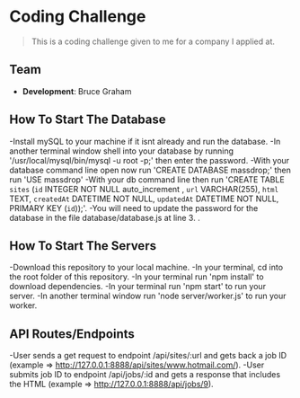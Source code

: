 # Coding Challenge
> This is a coding challenge given to me for a company I applied at.

## Team
  - __Development__: Bruce Graham

## How To Start The Database
-Install mySQL to your machine if it isnt already and run the database.
-In another terminal window shell into your database by running '/usr/local/mysql/bin/mysql -u root -p;' then enter the password.
-With your database command line open now run 'CREATE DATABASE massdrop;' then run 'USE massdrop'
-With your db command line then run 'CREATE TABLE `sites` (`id` INTEGER NOT NULL auto_increment , `url` VARCHAR(255), `html` TEXT, `createdAt` DATETIME NOT NULL, `updatedAt` DATETIME NOT NULL, PRIMARY KEY (`id`));'.
-You will need to update the password for the database in the file database/database.js at line 3.
.
## How To Start The Servers
-Download this repository to your local machine.
-In your terminal, cd into the root folder of this repository.
-In your terminal run 'npm install' to download dependencies.
-In your terminal run 'npm start' to run your server.
-In another terminal window run 'node server/worker.js' to run your worker.

## API Routes/Endpoints
-User sends a get request to endpoint /api/sites/:url and gets back a job ID (example => http://127.0.0.1:8888/api/sites/www.hotmail.com/).
-User submits job ID to endpoint /api/jobs/:id and gets a response that includes the HTML (example => http://127.0.0.1:8888/api/jobs/9).


